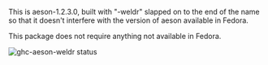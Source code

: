 This is aeson-1.2.3.0, built with "-weldr" slapped on to the end of the name
so that it doesn't interfere with the version of aeson available in Fedora.

This package does not require anything not available in Fedora.

![ghc-aeson-weldr status](https://copr.fedorainfracloud.org/coprs/dshea/bdcs-haskell-deps/package/ghc-aeson-weldr/status_image/last_build.png)
